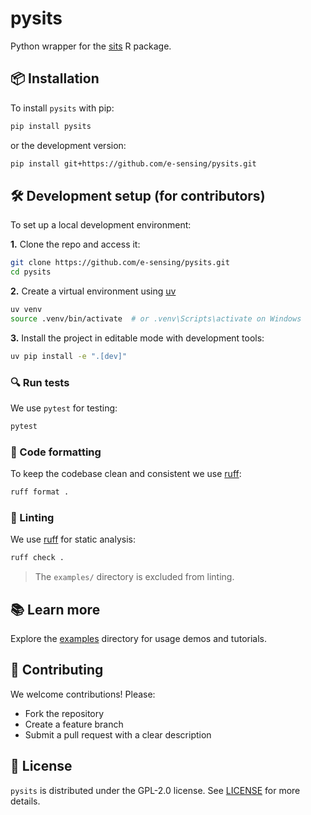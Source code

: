 # pysits

Python wrapper for the [sits](https://github.com/e-sensing/sits) R package.

## 📦 Installation

To install `pysits` with pip:

```bash
pip install pysits
```

or the development version:

```bash
pip install git+https://github.com/e-sensing/pysits.git
```

## 🛠 Development setup (for contributors)

To set up a local development environment:

**1.** Clone the repo and access it:

```bash
git clone https://github.com/e-sensing/pysits.git
cd pysits
```

**2.** Create a virtual environment using [uv](https://github.com/astral-sh/uv)

```bash
uv venv
source .venv/bin/activate  # or .venv\Scripts\activate on Windows
```

**3.** Install the project in editable mode with development tools:

```bash
uv pip install -e ".[dev]"
```

### 🔍 Run tests

We use `pytest` for testing:

```bash
pytest
```

### 🧹 Code formatting

To keep the codebase clean and consistent we use [ruff](https://github.com/astral-sh/ruff):

```bash
ruff format .
```

### 🧪 Linting

We use [ruff](https://github.com/astral-sh/ruff) for static analysis:

```bash
ruff check .
```

> The `examples/` directory is excluded from linting.

## 📚 Learn more

Explore the [examples](./examples) directory for usage demos and tutorials.

## 🤝 Contributing

We welcome contributions! Please:

- Fork the repository
- Create a feature branch
- Submit a pull request with a clear description

## 📄 License

`pysits` is distributed under the GPL-2.0 license. See [LICENSE](./LICENSE) for more details.
